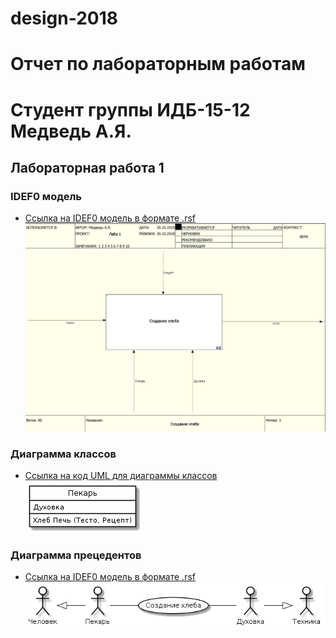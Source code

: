 # design-2018
# Отчет по лабораторным работам
# Студент группы ИДБ-15-12 Медведь А.Я.

## Лабораторная работа 1
### IDEF0 модель
* [Ссылка на IDEF0 модель в формате .rsf](https://github.com/alekseimedved/design-2018/blob/master/laba1.rsf)
![](https://github.com/alekseimedved/design-2018/blob/master/фыв.png)

### Диаграмма классов
* [Ссылка на код UML для диаграммы классов](https://github.com/alekseimedved/design-2018/blob/master/uml.txt)
![](https://github.com/alekseimedved/design-2018/blob/master/лаб1.png)

### Диаграмма прецедентов
* [Ссылка на IDEF0 модель в формате .rsf](https://github.com/alekseimedved/design-2018/blob/master/прец.txt)
![](https://github.com/alekseimedved/design-2018/blob/master/прец.png)
